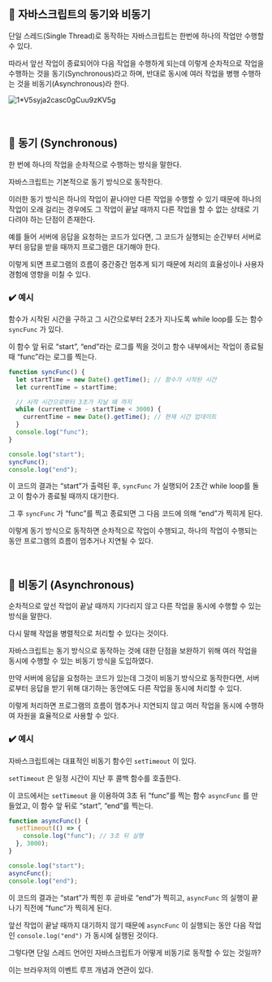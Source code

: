 ## 📍 자바스크립트의 동기와 비동기

단일 스레드(Single Thread)로 동작하는 자바스크립트는 한번에 하나의 작업만 수행할 수 있다.

따라서 앞선 작업이 종료되어야 다음 작업을 수행하게 되는데 이렇게 순차적으로 작업을 수행하는 것을 동기(Synchronous)라고 하며, 반대로 동시에 여러 작업을 병행 수행하는 것을 비동기(Asynchronous)라 한다.

![1*V5syja2casc0gCuu9zKV5g](https://github.com/JIMIN1020/dev-study-note/assets/121474189/449b6222-060e-4e08-98f9-30648974dc8e)

<br/>

## 📍 동기 (Synchronous)

한 번에 하나의 작업을 순차적으로 수행하는 방식을 말한다.

자바스크립트는 기본적으로 동기 방식으로 동작한다.

이러한 동기 방식은 하나의 작업이 끝나야만 다른 작업을 수행할 수 있기 때문에 하나의 작업이 오래 걸리는 경우에도 그 작업이 끝날 때까지 다른 작업을 할 수 없는 상태로 기다려야 하는 단점이 존재한다.

예를 들어 서버에 응답을 요청하는 코드가 있다면, 그 코드가 실행되는 순간부터 서버로부터 응답을 받을 때까지 프로그램은 대기해야 한다.

이렇게 되면 프로그램의 흐름이 중간중간 멈추게 되기 때문에 처리의 효율성이나 사용자 경험에 영향을 미칠 수 있다.

### ✔️ 예시

함수가 시작된 시간을 구하고 그 시간으로부터 2초가 지나도록 while loop를 도는 함수 `syncFunc` 가 있다.

이 함수 앞 뒤로 “start”, “end”라는 로그를 찍을 것이고 함수 내부에서는 작업이 종료될 때 “func”라는 로그를 찍는다.

```jsx
function syncFunc() {
  let startTime = new Date().getTime(); // 함수가 시작된 시간
  let currentTime = startTime;

  // 시작 시간으로부터 3초가 지날 때 까지
  while (currentTime - startTime < 3000) {
    currentTime = new Date().getTime(); // 현재 시간 업데이트
  }
  console.log("func");
}

console.log("start");
syncFunc();
console.log("end");
```

이 코드의 결과는 “start”가 출력된 후, `syncFunc` 가 실행되어 2초간 while loop를 돌고 이 함수가 종료될 때까지 대기한다.

그 후 `syncFunc` 가 “func”를 찍고 종료되면 그 다음 코드에 의해 “end”가 찍히게 된다.

이렇게 동기 방식으로 동작하면 순차적으로 작업이 수행되고, 하나의 작업이 수행되는 동안 프로그램의 흐름이 멈추거나 지연될 수 있다.

<br/>

## 📍 비동기 (Asynchronous)

순차적으로 앞선 작업이 끝날 때까지 기다리지 않고 다른 작업을 동시에 수행할 수 있는 방식을 말한다.

다시 말해 작업을 병렬적으로 처리할 수 있다는 것이다.

자바스크립트는 동기 방식으로 동작하는 것에 대한 단점을 보완하기 위해 여러 작업을 동시에 수행할 수 있는 비동기 방식을 도입하였다.

만약 서버에 응답을 요청하는 코드가 있는데 그것이 비동기 방식으로 동작한다면, 서버로부터 응답을 받기 위해 대기하는 동안에도 다른 작업을 동시에 처리할 수 있다.

이렇게 처리하면 프로그램의 흐름이 멈추거나 지연되지 않고 여러 작업을 동시에 수행하여 자원을 효율적으로 사용할 수 있다.

### ✔️ 예시

자바스크립트에는 대표적인 비동기 함수인 `setTimeout` 이 있다.

`setTimeout` 은 일정 시간이 지난 후 콜백 함수를 호출한다.

이 코드에서는 `setTimeout` 을 이용하여 3초 뒤 “func”를 찍는 함수 `asyncFunc` 를 만들었고, 이 함수 앞 뒤로 “start”, “end”를 찍는다.

```jsx
function asyncFunc() {
  setTimeout(() => {
    console.log("func"); // 3초 뒤 실행
  }, 3000);
}

console.log("start");
asyncFunc();
console.log("end");
```

이 코드의 결과는 “start”가 찍힌 후 곧바로 “end”가 찍히고, `asyncFunc` 의 실행이 끝나기 직전에 “func”가 찍히게 된다.

앞선 작업이 끝날 때까지 대기하지 않기 때문에 `asyncFunc` 이 실행되는 동안 다음 작업인 `console.log("end")` 가 동시에 실행된 것이다.

그렇다면 단일 스레드 언어인 자바스크립트가 어떻게 비동기로 동작할 수 있는 것일까?

이는 브라우저의 이벤트 루프 개념과 연관이 있다.
